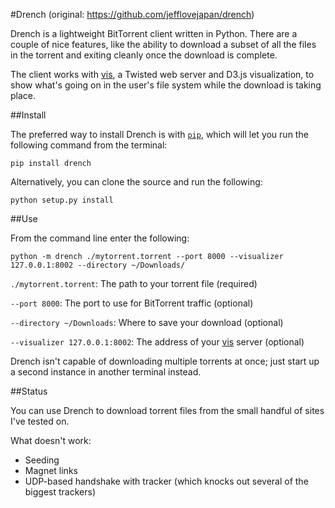 #Drench (original: https://github.com/jefflovejapan/drench)

Drench is a lightweight BitTorrent client written in Python. There are a couple of nice features, like the ability to download a subset of all the files in the torrent and exiting cleanly once the download is complete. 

The client works with [vis](https://github.com/jefflovejapan/vis), a Twisted web server and D3.js visualization, to show what's going on in the user's file system while the download is taking place.


##Install

The preferred way to install Drench is with [`pip`](http://www.pip-installer.org/en/latest/installing.html), which will let you run the following command from the terminal:

`pip install drench`

Alternatively, you can clone the source and run the following:

`python setup.py install`


##Use

From the command line enter the following:

`python -m drench ./mytorrent.torrent --port 8000 --visualizer 127.0.0.1:8002 --directory ~/Downloads/`

`./mytorrent.torrent`: The path to your torrent file (required)

`--port 8000`: The port to use for BitTorrent traffic (optional)

`--directory ~/Downloads`: Where to save your download (optional)

`--visualizer 127.0.0.1:8002`: The address of your [vis](https://github.com/jefflovejapan/vis) server (optional)

Drench isn't capable of downloading multiple torrents at once; just start up a second instance in another terminal instead.


##Status

You can use Drench to download torrent files from the small handful of sites I've tested on. 

What doesn't work:
- Seeding
- Magnet links
- UDP-based handshake with tracker (which knocks out several of the biggest trackers)



